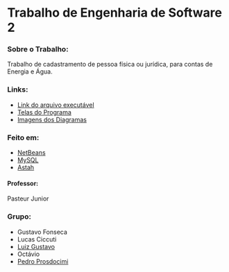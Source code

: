 # Trabalho de Engenharia de Software 2

### Sobre o Trabalho:
Trabalho de cadastramento de pessoa física ou jurídica, para contas de Energia e Água.

### Links:
- [Link do arquivo executável](MinhaAplicacao/dist)
- [Telas do Programa](telas)
- [Imagens dos Diagramas](Diagramas/imagens)

### Feito em:
- [NetBeans](https://netbeans.org/)
- [MySQL](https://www.mysql.com/)
- [Astah](http://astah.net/)

#### Professor: 
Pasteur Junior

### Grupo:
- Gustavo Fonseca
- Lucas Ciccuti
- [Luiz Gustavo](https://github.com/Luizgustavo358)
- Octávio
- [Pedro Prosdocimi](https://github.com/pedroprosdocimi)

